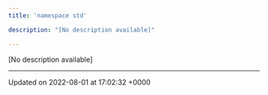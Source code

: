 ```yaml
---
title: 'namespace std'

description: "[No description available]"

---
```







[No description available]






-------------------------------

Updated on 2022-08-01 at 17:02:32 +0000